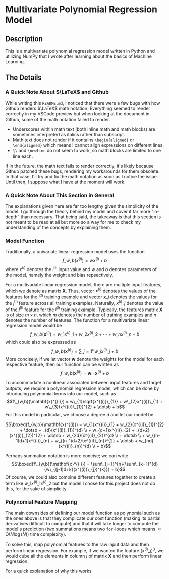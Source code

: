 # Multivariate Polynomial Regression Model

## Description

This is a multivariate polynomial regression model written in Python and utilizing NumPy that I wrote after learning about the basics of Machine Learning.

## The Details

### A Quick Note About $\LaTeX$ and Github

While writing this `README.md`, I noticed that there were a few bugs with how Github renders $\LaTeX$ math notation. Everything seemed to render correctly in my VSCode preview but when looking at the document in Github, some of the math notation failed to render.

- Underscores within math text (both inline math and math blocks) are sometimes interpreted as italics rather than subscript.
- Math text does not render if it contains `\begin{aligned}` or `\end{aligned}` which means I cannot align expressions on different lines.
- `\\` and `\newline` do not seem to work, so math blocks are limited to one line each.

If in the future, the math text fails to render correctly, it's likely because Github patched these bugs, rendering my workarounds for them obsolete. In that case, I'll try and fix the math notation as soon as I notice the issue. Until then, I suppose what I have at the moment will work.

### A Quick Note About This Section in General

The explanations given here are far too lengthy given the simplicity of the model. I go through the theory behind my model and cover it far more "in-depth" than necessary. That being said, the takeaway is that this section is not meant to be read at all but more so a way for me to check my understanding of the concepts by explaining them.

### Model Function

Traditionally, a univariate linear regression model uses the function $$f\_{w,b}(x^{(i)}) = wx^{(i)} + b$$ where $x^{(i)}$ denotes the $i^{\text{th}}$ input value and $w$ and $b$ denotes parameters of the model, namely the weight and bias repsectively.

For a multivariate linear regression model, there are multiple input features, which we denote as matrix $\mathbf{X}$. Thus, vector $\mathbf{x}^{(i)}$ denotes the values of the features for the $i^{\text{th}}$ training example and vector $\mathbf{x}\_{j}$ denotes the values for the $j^{\text{th}}$ feature across all training examples. Naturally, $x^{(i)}\_{j}$ denotes the value of the $j^{\text{th}}$ feature for the $i^{\text{th}}$ training example. Typically, the features matrix $\mathbf{X}$ is of size $m \times n$, which $m$ denotes the number of training examples and $n$ denotes the number of features. The function for a multivariate linear regression model would be $$f\_{w,b}(\mathbf{x}^{(i)}) = w\_{1}x^{(i)}\_{1} + w\_{2}x^{(i)}\_{2}+ \dotsb + w\_{n}x^{(i)}\_{n} + b$$ which could also be expressed as $$f\_{w,b}(\mathbf{x}^{(i)}) = \sum\_{j=1}^{n}{w\_{j}x^{(i)}\_{j}} + b$$ More concisely, if we let vector $\mathbf{w}$ denote the weights for the model for each respective feature, then our function can be written as $$f\_{w,b}(\mathbf{x}^{(i)}) = \mathbf{w} \cdot \mathbf{x}^{(i)} + b$$

To accommodate a nonlinear associated between input features and target outputs, we require a polynomial regression model, which can be done by introducing polynomial terms into our model, such as $$f\_{w,b}(\mathbf{x}^{(i)}) = w\_{1}\sqrt{x^{(i)}\_{1}} + w\_{2}x^{(i)}\_{1} + w\_{3}(x^{(i)}\_{1})^{2} + \dotsb + b$$ For this model in particular, we choose a degree $d$ and let our model be

``` math
\boxed{f_{w,b}(\mathbf{x}^{(i)}) = w_{1}x^{(i)}_{1} + w_{2}(x^{(i)}_{1})^{2} + \dotsb + _{d}(x^{(i)}_{1})^{d} \\ + w_{d+1}x^{(i)}_{2} + _{d+2}(x^{(i)}_{2})^{2} + \dotsb + w_{2d}(x^{(i)}_{2})^{d} \\ + \dotsb \\ + w_{(n-1)d+1}x^{(i)}_{n} + w_{(n-1)d+2}(x^{(i)}_{n})^{2} + \dotsb + w_{nd}(x^{(i)}_{n})^{d} \\ + b}
```

Perhaps summation notation is more concise; we can write $$\boxed{f\_{w,b}(\mathbf{x}^{(i)}) = \sum\_{j=1}^{n}{\sum\_{k=1}^{d}{w\_{(j-1)d+k}(x^{(i)}\_{j})^{k}}} + b}$$ Of course, we could also combine different features together to create a term like $w\_{1}x^{(i)}\_{1}x^{(i)}\_{2}$ but the model I chose for this project does not do this, for the sake of simplicity.

### Polynomial Feature Mapping

The main downsides of defining our model function as polynomial such as the ones above is that they complicate our cost function (making its partial derivatives difficult to compute) and that it will take longer to compute the model's prediction (two summations means two `for`-loops which means $\approx \text{O}(N\log(N))$ time complexity).

To solve this, map polynomial features to the raw input data and then perform linear regression. For example, if we wanted the feature $(x^{(i)}\_{j})^{3}$, we would cube all the elements in column $j$ of matrix $\mathbf{X}$ and then perform linear regression.

For a quick explanation of why this works
